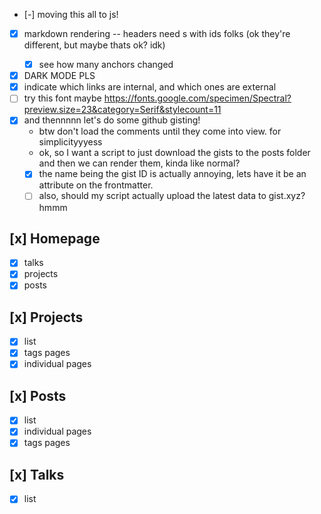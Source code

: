 
- [-] moving this all to js!
- [x] markdown rendering -- headers need <a>s with ids folks (ok they're different, but maybe thats ok? idk)
  - [x] see how many anchors changed

- [x] DARK MODE PLS
- [x] indicate which links are internal, and which ones are external
- [ ] try this font maybe https://fonts.google.com/specimen/Spectral?preview.size=23&category=Serif&stylecount=11
- [x] and thennnnn let's do some github gisting!
  - btw don't load the comments until they come into view. for simplicityyyess
  - ok, so I want a script to just download the gists to the posts folder
    and then we can render them, kinda like normal?
  - [x] the name being the gist ID is actually annoying, lets have it be an attribute on the frontmatter.
  - [ ] also, should my script actually upload the latest data to gist.xyz? hmmm

## [x] Homepage
- [x] talks
- [x] projects
- [x] posts

## [x] Projects
- [x] list
- [x] tags pages
- [x] individual pages

## [x] Posts
- [x] list
- [x] individual pages
- [x] tags pages

## [x] Talks
- [x] list
